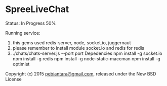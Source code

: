 SpreeLiveChat
=============

Status: In Progress 50%

Running service:
1. this gems used redis-server, node, socket.io, juggernaut
2. please remember to install  module socket.io and redis for redis
3. ./chats/chats-server.js --port port
Depedencies
npm install -g socket.io
npm install -g redis
npm install -g node-static-maccman
npm install -g optimist


Copyright (c) 2015 pebiantara@gmail.com, released under the New BSD License
